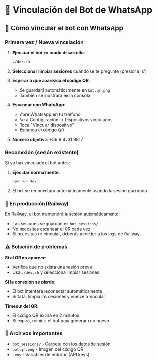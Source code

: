 # 📱 Vinculación del Bot de WhatsApp

## 🔗 Cómo vincular el bot con WhatsApp

### Primera vez / Nueva vinculación

1. **Ejecutar el bot en modo desarrollo**:
   ```bash
   ./dev.sh
   ```
   
2. **Seleccionar limpiar sesiones** cuando se te pregunte (presiona 's')

3. **Esperar a que aparezca el código QR**:
   - Se guardará automáticamente en `bot.qr.png`
   - También se mostrará en la consola

4. **Escanear con WhatsApp**:
   - Abre WhatsApp en tu teléfono
   - Ve a Configuración → Dispositivos vinculados
   - Toca "Vincular dispositivo"
   - Escanea el código QR

5. **Número objetivo**: +56 9 4231 9817

### Reconexión (sesión existente)

Si ya has vinculado el bot antes:

1. **Ejecutar normalmente**:
   ```bash
   npm run dev
   ```
   
2. El bot se reconectará automáticamente usando la sesión guardada

### 🚀 En producción (Railway)

En Railway, el bot mantendrá la sesión automáticamente:

- Las sesiones se guardan en `bot_sessions/`
- No necesitas escanear el QR cada vez
- Si necesitas re-vincular, deberás acceder a los logs de Railway

### ⚠️ Solución de problemas

**Si el QR no aparece**:
- Verifica que no exista una sesión previa
- Usa `./dev.sh` y selecciona limpiar sesiones

**Si la conexión se pierde**:
- El bot intentará reconectar automáticamente
- Si falla, limpia las sesiones y vuelve a vincular

**Timeout del QR**:
- El código QR expira en 2 minutos
- Si expira, reinicia el bot para generar uno nuevo

### 📁 Archivos importantes

- `bot_sessions/` - Carpeta con los datos de sesión
- `bot.qr.png` - Imagen del código QR
- `.env` - Variables de entorno (API keys)